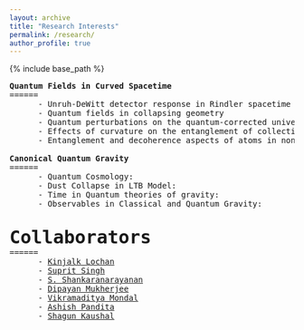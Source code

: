```yaml
---
layout: archive
title: "Research Interests"
permalink: /research/
author_profile: true
---
```


{% include base_path %}
 <pre>
<strong>Quantum Fields in Curved Spacetime</strong>
======
      - Unruh-DeWitt detector response in Rindler spacetime
      - Quantum fields in collapsing geometry
      - Quantum perturbations on the quantum-corrected universe
      - Effects of curvature on the entanglement of collective operators
      - Entanglement and decoherence aspects of atoms in non-inertial motion inside a cavity:

<strong>Canonical Quantum Gravity</strong>
======
      - Quantum Cosmology:
      - Dust Collapse in LTB Model:
      - Time in Quantum theories of gravity:
      - Observables in Classical and Quantum Gravity:


<strong style="font-size: 2rem; font-weight: bold;">Collaborators</strong>
======
      - <a href="https://www.iisermohali.ac.in/faculty/dps/kinjalk">Kinjalk Lochan</a>
      - <a href="https://supritsinghlab.github.io">Suprit Singh</a>
      - <a href="https://homepages.iitb.ac.in/~shanki/index.html">S. Shankaranarayanan</a>
      - <a href="https://www.rri.res.in/people/postdoctoral-fellows/dipayan-mukherjee">Dipayan Mukherjee</a>
      - <a href="https://scholar.google.com/citations?hl=en&user=rb0NaaMAAAAJ">Vikramaditya Mondal</a>
      - <a href="https://in.linkedin.com/in/ashish-pandita-7850a21b2">Ashish Pandita</a>
      - <a href="https://in.linkedin.com/in/shagun-kaushal-63881a231">Shagun Kaushal</a>
 </pre>
